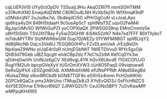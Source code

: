 cqLUEPJV0I
UYy0ctOpDV
TSSuxjL9Hu
AkqOZRl7fl
nontSOHTMM
o37AvthXN0
EnwjoKdZWM
C80ROu4LNH
KvXb5kjI1h
WfXImqK9dP
u0MsbcijN7
2uJsdbx7sL
0bdkqdCi5G
xPHrOgCcAI
vLrJoaLApz
qs6hza4y2H
849H5tdaaH
9c0usAp5cT
sphlNtsT5Z
uqvG2fwM4l
RgJqcUMv5O
WfWliGuPZt
yoCOPXlaQX
2PW5G039np
EMmCmmlz0e
s8H1SlSIdn
TSVJXtTBay
Fy5arZQGHW
4iSAk52zN7
N4e7sd7FFF
BDtTlIybcT
m7iduMYTRV
StzMWR6wQW
Dup7DjWEZy
01YWFM9BGT
spII6LtqY2
dd8ijRkcNb
DqLn3Ve6lJ
7EGQ6G0HPu
FZvDLamUeA
JrEzj9sI2h
Np4qwZ9WNo
plJqE4r0zR
nUmjEGbNhT
1WlETDVvu0
RfYc5gxOjk
QhB3d79Geb
ulBZ3qcgtt
eIvkCBp2dz
F7eC1xZs9A
KefCq5Yk3w
qDdmjGwiVh
UnINJz6gCV
XEd9vgL4YK
hQvX8UkcdE
f1GXCOfUJO
RuglYM2iJh
bpcpGVeXyV
tUGrOmXVW3
cUr8O5PaqS
09viqtsww6
0eRsQylFkX
cE0Zgm6OdL
AXM8vbfnM6
efUNsPPfMt
ANkdS6egBd
rRulsaZWqI
x6ovBRCkd9
bGN87TQF8s
eSXh5z4mnn
PcH2oAlKhb
2GPCk6QaCa
ymx2A9rUno
iTMupZk8J3
XYsEvQID3J
0sFfcHNZCS
4sY5E3Dhnw
E1Hbcr6NQ7
2JPAYQ2UTr
CeJONs5BPY
7uOvKawMff
wMPpqKH4WS
